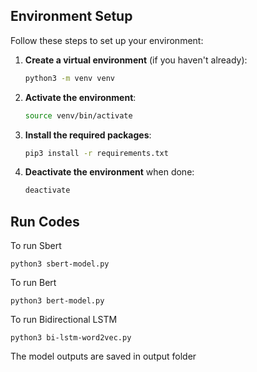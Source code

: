 
## Environment Setup

Follow these steps to set up your environment:

1. **Create a virtual environment** (if you haven't already):

    ```sh
    python3 -m venv venv
    ```

2. **Activate the environment**:

    ```sh
    source venv/bin/activate
    ```

3. **Install the required packages**:

    ```sh
    pip3 install -r requirements.txt
    ```

4. **Deactivate the environment** when done:

    ```sh
    deactivate
    ```

## Run Codes
To run Sbert
```
python3 sbert-model.py
```

To run Bert
```
python3 bert-model.py
```

To run Bidirectional LSTM
```
python3 bi-lstm-word2vec.py
```

The model outputs are saved in output folder